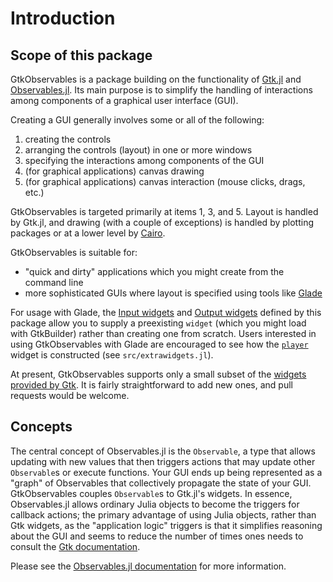 # Introduction

## Scope of this package

GtkObservables is a package building on the functionality of
[Gtk.jl](https://github.com/JuliaGraphics/Gtk.jl) and
[Observables.jl](https://github.com/JuliaGizmos/Observables.jl). Its main
purpose is to simplify the handling of interactions among components
of a graphical user interface (GUI).

Creating a GUI generally involves some or all of the following:

1. creating the controls
2. arranging the controls (layout) in one or more windows
3. specifying the interactions among components of the GUI
4. (for graphical applications) canvas drawing
5. (for graphical applications) canvas interaction (mouse clicks, drags, etc.)

GtkObservables is targeted primarily at items 1, 3, and 5. Layout is
handled by Gtk.jl, and drawing (with a couple of exceptions) is
handled by plotting packages or at a lower level by
[Cairo](https://github.com/JuliaGraphics/Cairo.jl).

GtkObservables is suitable for:

- "quick and dirty" applications which you might create from the command line
- more sophisticated GUIs where layout is specified using tools like [Glade](https://glade.gnome.org/)

For usage with Glade, the [Input widgets](@ref) and
[Output widgets](@ref) defined by this package allow you to supply a
preexisting `widget` (which you might load with GtkBuilder) rather
than creating one from scratch. Users interested in using GtkObservables
with Glade are encouraged to see how the [`player`](@ref) widget is
constructed (see `src/extrawidgets.jl`).

At present, GtkObservables supports only a small subset of the
[widgets provided by Gtk](https://developer.gnome.org/gtk3/stable/ch03.html). It
is fairly straightforward to add new ones, and pull requests would be
welcome.

## Concepts

The central concept of Observables.jl is the `Observable`, a type that allows
updating with new values that then triggers actions that may update
other `Observable`s or execute functions. Your GUI ends up being
represented as a "graph" of Observables that collectively propagate the
state of your GUI. GtkObservables couples `Observable`s to Gtk.jl's
widgets. In essence, Observables.jl allows ordinary Julia objects to
become the triggers for callback actions; the primary advantage of
using Julia objects, rather than Gtk widgets, as the "application
logic" triggers is that it simplifies reasoning about the GUI and
seems to reduce the number of times ones needs to consult the
[Gtk documentation](https://developer.gnome.org/gtk3/stable/gtkobjects.html).

Please see the [Observables.jl documentation](https://juliagizmos.github.io/Observables.jl/stable/) for more information.
